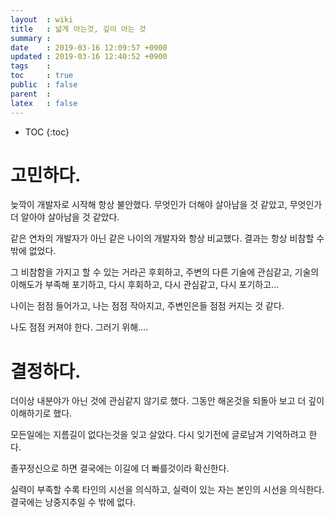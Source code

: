 ```yaml
---
layout  : wiki
title   : 넓게 아는것, 깊이 아는 것
summary : 
date    : 2019-03-16 12:09:57 +0900
updated : 2019-03-16 12:40:52 +0900
tags    : 
toc     : true
public  : false
parent  : 
latex   : false
---
```

* TOC
{:toc}

# 고민하다.
늦깍이 개발자로 시작해 항상 불안했다.
무엇인가 더해야 살아남을 것 같았고, 
무엇인가 더 알아야 살아남을 것 같았다.

같은 연차의 개발자가 아닌 
같은 나이의 개발자와 항상 비교했다.
결과는 항상 비참할 수 밖에 없었다.

그 비참함을 가지고 할 수 있는 거라곤 
후회하고, 
주변의 다른 기술에 관심같고, 
기술의 이해도가 부족해 포기하고,
다시 후회하고, 다시 관심같고, 다시 포기하고...

나이는 점점 들어가고,
나는 점점 작아지고,
주변인은들 점점 커지는 것 같다.

나도 점점 커져야 한다.
그러기 위해....

# 결정하다.
더이상 내분야가 아닌 것에 관심같지 않기로 했다.
그동안 해온것을 되돌아 보고 더 깊이 이해하기로 했다.

모든일에는 지름길이 없다는것을 잊고 살았다.
다시 잊기전에 글로남겨 기억하려고 한다.

졸꾸정신으로 하면 결국에는 이길에 더 빠를것이라 확신한다.

실력이 부족할 수록 타인의 시선을 의식하고, 
실력이 있는 자는 본인의 시선을 의식한다.
결국에는 낭중지추일 수 밖에 없다.

